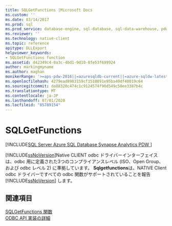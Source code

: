 ```yaml
---
title: SQLGetFunctions |Microsoft Docs
ms.custom: ''
ms.date: 03/14/2017
ms.prod: sql
ms.prod_service: database-engine, sql-database, sql-data-warehouse, pdw
ms.reviewer: ''
ms.technology: native-client
ms.topic: reference
apitype: DLLExport
helpviewer_keywords:
- SQLGetFunctions function
ms.assetid: d42349c4-0a3c-4bd1-9d10-0fe53f699924
author: markingmyname
ms.author: maghan
monikerRange: '>=aps-pdw-2016||=azuresqldb-current||=azure-sqldw-latest||>=sql-server-2016||=sqlallproducts-allversions||>=sql-server-linux-2017||=azuresqldb-mi-current'
ms.openlocfilehash: 4279ead8983159cf1518891e95ba40df40019c64
ms.sourcegitcommit: da88320c474c1c9124574f90d549c50ee3387b4c
ms.translationtype: MT
ms.contentlocale: ja-JP
ms.lasthandoff: 07/01/2020
ms.locfileid: "85789154"
---
```

# <a name="sqlgetfunctions"></a>SQLGetFunctions
[!INCLUDE[SQL Server Azure SQL Database Synapse Analytics PDW ](../../includes/applies-to-version/sql-asdb-asdbmi-asdw-pdw.md)]

  [!INCLUDE[ssNoVersion](../../includes/ssnoversion-md.md)]Native CLIENT odbc ドライバーインターフェイスは、odbc 用に定義された3つのコンプライアンスレベル (ISO、Open Group、および odbc レベル 2) に準拠しています。 **Sqlgetfunctions**は、NATIVE Client odbc ドライバーですべての odbc 関数がサポートされていることを報告 [!INCLUDE[ssNoVersion](../../includes/ssnoversion-md.md)] します。  
  
## <a name="see-also"></a>関連項目  
 [SQLGetFunctions 関数](https://go.microsoft.com/fwlink/?LinkId=59353)   
 [ODBC API 実装の詳細](../../relational-databases/native-client-odbc-api/odbc-api-implementation-details.md)  
  
  
